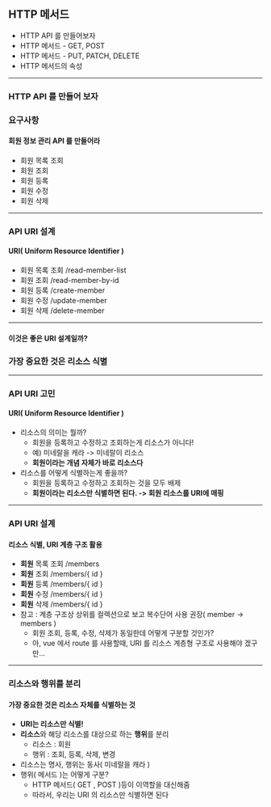 ## HTTP 메서드

- HTTP API 를 만들어보자
- HTTP 메서드 - GET, POST
- HTTP 메서드 - PUT, PATCH, DELETE
- HTTP 메서드의 속성

---

### HTTP API 를 만들어 보자
### 요구사항
#### 회원 정보 관리 API 를 만들어라

- 회원 목록 조회
- 회원 조회
- 회원 등록
- 회원 수정
- 회원 삭제

---

### API URI 설계
#### URI( Uniform Resource Identifier )

- 회원 목록 조회 /read-member-list
- 회원 조회 /read-member-by-id
- 회원 등록 /create-member
- 회원 수정 /update-member
- 회원 삭제 /delete-member

---

#### 이것은 좋은 URI 설계일까?

### 가장 중요한 것은 리소스 식별

---

### API URI 고민
#### URI( Uniform Resource Identifier )

- 리소스의 의미는 뭘까?
  - 회원을 등록하고 수정하고 조회하는게 리소스가 아니다!
  - 예) 미네랄을 캐라 -> 미네랄이 리소스
  - **회원이라는 개념 자체가 바로 리소스다**
- 리소스를 어떻게 식별하는게 좋을까?
  - 회원을 등록하고 수정하고 조회하는 것을 모두 배제
  - **회원이라는 리소스만 식별하면 된다. -> 회원 리소스를 URI에 매핑**

---

### API URI 설계
#### 리소스 식별, URI 계층 구조 활용

- **회원** 목록 조회 /members
- **회원** 조회 /members/{ id }
- **회원** 등록 /members/{ id }
- **회원** 수정 /members/{ id }
- **회원** 삭제 /members/{ id }
- 참고 : 계층 구조상 상위를 컬렉션으로 보고 복수단어 사용 권장( member -> members )
  - 회원 조회, 등록, 수정, 삭제가 동일한데 어떻게 구분할 것인가?
  - 아, vue 에서 route 를 사용할때, URI 를 리소스 계층형 구조로 사용해야 겠구만...

---

### 리소스와 행위를 분리
#### 가장 중요한 것은 리소스 자체를 식별하는 것

- **URI는 리소스만 식별!**
- **리소스**와 해당 리소스를 대상으로 하는 **행위**를 분리
  - 리소스 : 회원
  - 행위 : 조회, 등록, 삭제, 변경
- 리소스는 명사, 행위는 동사( 미네랄을 캐라 )
- 행위( 메서드 )는 어떻게 구분?
  - HTTP 메서드( GET , POST )등이 이역할을 대신해줌
  - 따라서, 우리는 URI 의 리소스만 식별하면 된다

